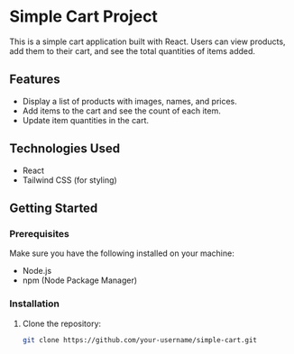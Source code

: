 # Simple Cart Project

This is a simple cart application built with React. Users can view products, add them to their cart, and see the total quantities of items added.

## Features

- Display a list of products with images, names, and prices.
- Add items to the cart and see the count of each item.
- Update item quantities in the cart.

## Technologies Used

- React
- Tailwind CSS (for styling)

## Getting Started

### Prerequisites

Make sure you have the following installed on your machine:

- Node.js
- npm (Node Package Manager)

### Installation

1. Clone the repository:

   ```bash
   git clone https://github.com/your-username/simple-cart.git
